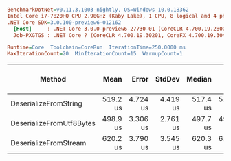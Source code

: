 ``` ini

BenchmarkDotNet=v0.11.3.1003-nightly, OS=Windows 10.0.18362
Intel Core i7-7820HQ CPU 2.90GHz (Kaby Lake), 1 CPU, 8 logical and 4 physical cores
.NET Core SDK=3.0.100-preview6-012162
  [Host]     : .NET Core 3.0.0-preview6-27730-01 (CoreCLR 4.700.19.28001, CoreFX 4.700.19.27908), 64bit RyuJIT
  Job-PXGTGS : .NET Core ? (CoreCLR 4.700.19.30201, CoreFX 4.700.19.30401), 64bit RyuJIT

Runtime=Core  Toolchain=CoreRun  IterationTime=250.0000 ms  
MaxIterationCount=20  MinIterationCount=15  WarmupCount=1  

```
|                   Method |     Mean |    Error |   StdDev |   Median |      Min |      Max | Gen 0/1k Op | Gen 1/1k Op | Gen 2/1k Op | Allocated Memory/Op |
|------------------------- |---------:|---------:|---------:|---------:|---------:|---------:|------------:|------------:|------------:|--------------------:|
|    DeserializeFromString | 519.2 us | 4.724 us | 4.419 us | 517.4 us | 514.1 us | 530.2 us |     35.0515 |     10.3093 |           - |           154.28 KB |
| DeserializeFromUtf8Bytes | 498.9 us | 3.306 us | 2.761 us | 497.7 us | 495.4 us | 503.8 us |     17.7866 |      3.9526 |           - |            74.46 KB |
|    DeserializeFromStream | 620.2 us | 3.790 us | 3.545 us | 620.3 us | 615.3 us | 627.5 us |     17.3697 |      4.9628 |           - |            74.53 KB |

